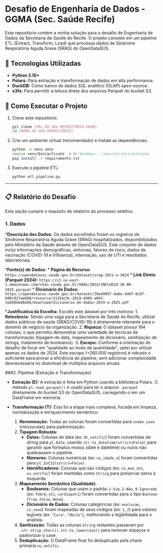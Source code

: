 # Desafio de Engenharia de Dados - GGMA (Sec. Saúde Recife)

Este repositório contém a minha solução para o desafio de Engenharia de Dados da Secretaria de Saúde do Recife. O projeto consiste em um pipeline ETL (Extract, Transform, Load) que processa dados de Síndrome Respiratória Aguda Grave (SRAG) do OpenDataSUS.

## 🚀 Tecnologias Utilizadas

* **Python 3.10+**
* **Polars:** Para extração e transformação de dados em alta performance.
* **DuckDB:** Como banco de dados SQL analítico (OLAP) open-source.
* **s3fs:** Para permitir a leitura direta dos arquivos Parquet do bucket S3.

## 🏃 Como Executar o Projeto

1.  Clone este repositório:
    ```bash
    git clone [URL-DO-SEU-REPOSITÓRIO-GHUB]
    cd [NOME-DO-SEU-REPOSITÓRIO]
    ```

2.  Crie um ambiente virtual (recomendado) e instale as dependências:
    ```bash
    python -m venv venv
    source venv/bin/activate  # No Windows: .\venv\Scripts\activate
    pip install -r requirements.txt
    ```

3.  Execute o pipeline ETL:
    ```bash
    python etl_pipeline.py
    ```

---

## 📋 Relatório do Desafio
Esta seção cumpre o requisito de relatório do processo seletivo.

### 1. Dados

***Descrição dos Dados:**
    Os dados escolhidos foram os registros de Síndrome Respiratória Aguda Grave (SRAG) hospitalizados, disponibilizados pelo Ministério da Saúde através do OpenDataSUS. Este conjunto de dados inclui informações demográficas, sintomas, fatores de risco, dados de vacinação (COVID-19 e Influenza), internação, uso de UTI e resultados laboratoriais.

***Fonte(s) de Dados:**
    * **Página de Recurso:** `https://opendatasus.saude.gov.br/dataset/srag-2021-a-2024`
    * **Link Direto (Parquet 2024):** `https://s3.sa-east-1.amazonaws.com/ckan.saude.gov.br/SRAG/2024/INFLUD24-26-06-2025.parquet`
    * **Dicionário de Dados:** `https://opendatasus.saude.gov.br/dataset/39a4995f-4a6e-440f-8c8f-b00c81fae0d0/resource/3135ac9c-2019-4989-a893-2ed50ebd8e68/download/dicionario-de-dados-2019-a-2025.pdf`

***Justificativa da Escolha:**
    Escolhi este dataset por três motivos:
    1.  **Relevância:** Sendo uma vaga para a Secretaria de Saúde do Recife, utilizar dados públicos de saúde (SRAG/COVID-19) é diretamente relevante para o domínio de negócio da organização.
    2.  **Riqueza:** O dataset possui 194 colunas, o que permitiu demonstrar uma variedade de técnicas de transformação (tipagem de data, mapeamento de dicionário, sanitização de strings, tratamento de booleanos).
    3.  **Escopo:** Conforme a orientação do desafio de focar em "qualidade ao invés de quantidade", optei por utilizar apenas os dados de 2024. Este escopo (+260.000 registros) é robusto o suficiente para provar a eficiência do pipeline, sem adicionar complexidade desnecessária no download de múltiplos arquivos anuais.

###2. Pipeline (Extração e Transformação)

* **Extração (E):** A extração é feita em Python usando a biblioteca Polars. O método `pl.read_parquet()` é usado para ler o arquivo `.parquet` diretamente do bucket S3 do OpenDataSUS, carregando-o em um DataFrame em memória.

* **Transformação (T):** Esta foi a etapa mais complexa, focada em limpeza, normalização e enriquecimento semântico:
    1.  **Renomeação:** Todas as colunas foram convertidas para `snake_case` (minúsculas) para padronização.
    2.  **Tipagem Robusta:**
        * **Datas:** Colunas de data (ex: `dt_notific`) foram convertidas de string para `pl.Date`, usando `str.to_datetime(strict=False)` para garantir que formatos mistos (date e datetime) ou nulos não quebrassem o pipeline.
        * **Números:** Colunas numéricas (ex: `nu_idade_n`) foram convertidas para `pl.Int32(strict=False)`.
        * **Identificadores:** Colunas que são códigos (ex: `co_mun_not`, `nu_notific`) foram mantidas como `String` para preservar zeros à esquerda.
    3.  **Mapeamento Semântico (Qualidade):**
        * **Booleanos:** Colunas que usam o padrão `1-Sim`, `2-Não`, `9-Ignorado` (ex: `febre`, `uti`, `cardiopati`) foram convertidas para o tipo `Boolean` (`True`, `False`, `None`).
        * **Dicionário de Dados:** Colunas categóricas (ex: `evolucao`, `cs_sexo`) foram mapeadas de seus códigos (ex: `1`, `2`) para valores legíveis (ex: `"Cura"`, `"Óbito"`), melhorando a legibilidade para o analista.
    4.  **Sanitização:** Todas as colunas `String` restantes passaram por `.str.strip_chars().str.to_lowercase()` para remover espaços e padronizar o case.
    5.  **Deduplicação:** O DataFrame final foi deduplicado pela chave primária `nu_notific`.
